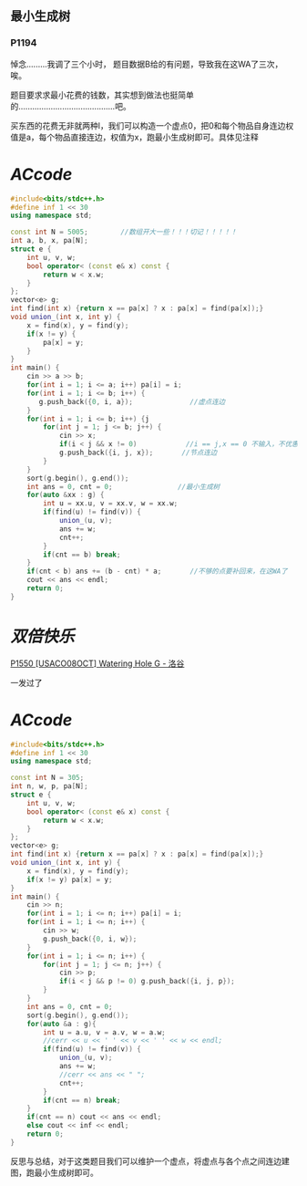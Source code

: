 ## 最小生成树

### **P1194**

悼念.........我调了三个小时， 题目数据B给的有问题，导致我在这WA了三次，唉。

题目要求求最小花费的钱数，其实想到做法也挺简单的..........................................吧。

买东西的花费无非就两种l，我们可以构造一个虚点0，把0和每个物品自身连边权值是a，每个物品直接连边，权值为x，跑最小生成树即可。具体见注释

# ***ACcode***

```cpp
#include<bits/stdc++.h>
#define inf 1 << 30
using namespace std;

const int N = 5005;        //数组开大一些！！！切记！！！！！
int a, b, x, pa[N];
struct e {
    int u, v, w;
    bool operator< (const e& x) const {
        return w < x.w;
    }
};
vector<e> g;
int find(int x) {return x == pa[x] ? x : pa[x] = find(pa[x]);}
void union_(int x, int y) {
    x = find(x), y = find(y);
    if(x != y) {
        pa[x] = y;
    }
}
int main() {
    cin >> a >> b;
    for(int i = 1; i <= a; i++) pa[i] = i;
    for(int i = 1; i <= b; i++) {
       g.push_back({0, i, a});              //虚点连边
    }
    for(int i = 1; i <= b; i++) {j
        for(int j = 1; j <= b; j++) {
            cin >> x;
            if(i < j && x != 0)            //i == j,x == 0 不输入，不优惠
            g.push_back({i, j, x});       //节点连边
        }
    }
    sort(g.begin(), g.end());
    int ans = 0, cnt = 0;                //最小生成树
    for(auto &xx : g) {
        int u = xx.u, v = xx.v, w = xx.w;
        if(find(u) != find(v)) {
            union_(u, v);
            ans += w;
            cnt++;
        }
        if(cnt == b) break;
    }
    if(cnt < b) ans += (b - cnt) * a;       //不够的点要补回来，在这WA了   
    cout << ans << endl;
    return 0;
}
```



# ***双倍快乐***

[P1550 [USACO08OCT] Watering Hole G - 洛谷](https://www.luogu.com.cn/problem/P1550)



一发过了

# ***ACcode***

```cpp
#include<bits/stdc++.h>
#define inf 1 << 30
using namespace std;

const int N = 305;
int n, w, p, pa[N];
struct e {
    int u, v, w;
    bool operator< (const e& x) const {
        return w < x.w;
    }
};
vector<e> g;
int find(int x) {return x == pa[x] ? x : pa[x] = find(pa[x]);}
void union_(int x, int y) {
    x = find(x), y = find(y);
    if(x != y) pa[x] = y;
}
int main() {
    cin >> n;
    for(int i = 1; i <= n; i++) pa[i] = i;
    for(int i = 1; i <= n; i++) {
        cin >> w;
        g.push_back({0, i, w});
    }
    for(int i = 1; i <= n; i++) {
        for(int j = 1; j <= n; j++) {
            cin >> p;
            if(i < j && p != 0) g.push_back({i, j, p});
        }
    }
    int ans = 0, cnt = 0;
    sort(g.begin(), g.end());
    for(auto &a : g){
        int u = a.u, v = a.v, w = a.w;
        //cerr << u << ' ' << v << ' ' << w << endl;
        if(find(u) != find(v)) {
            union_(u, v);
            ans += w;
            //cerr << ans << " ";
            cnt++;
        }
        if(cnt == n) break;
    }
    if(cnt == n) cout << ans << endl;
    else cout << inf << endl;
    return 0;
}
```

反思与总结，对于这类题目我们可以维护一个虚点，将虚点与各个点之间连边建图，跑最小生成树即可。
